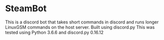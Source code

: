 # SteamBot
This is a discord bot that takes short commands in discord and runs longer LinuxGSM commands on the host server. Built using discord.py
This was tested using Python 3.6.6 and discord.py 0.16.12
